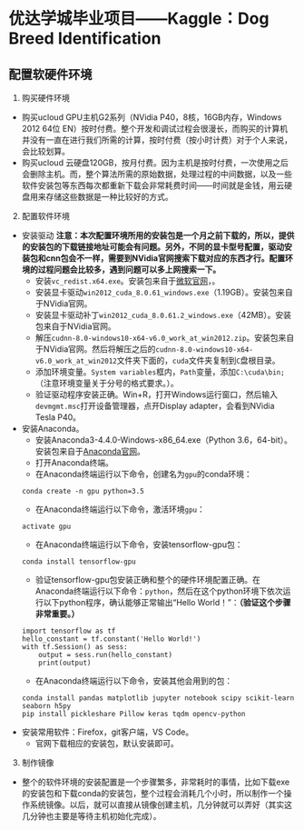 # 优达学城毕业项目——Kaggle：Dog Breed Identification

## 配置软硬件环境
1. 购买硬件环境
- 购买ucloud GPU主机G2系列（NVidia P40，8核，16GB内存，Windows 2012 64位 EN）按时付费。整个开发和调试过程会很漫长，而购买的计算机并没有一直在进行我们所需的计算，按时付费（按小时计费）对于个人来说，会比较划算。
- 购买ucloud 云硬盘120GB，按月付费。因为主机是按时付费，一次使用之后会删除主机。而，整个算法所需的原始数据，处理过程的中间数据，以及一些软件安装包等东西每次都重新下载会非常耗费时间——时间就是金钱，用云硬盘用来存储这些数据是一种比较好的方式。
2. 配置软件环境
- 安装驱动 
**注意：本次配置环境所用的安装包是一个月之前下载的，所以，提供的安装包的下载链接地址可能会有问题。另外，不同的显卡型号配置，驱动安装包和cnn包会不一样，需要到NVidia官网搜索下载对应的东西才行。配置环境的过程问题会比较多，遇到问题可以多上网搜索一下。**
    - 安装```vc_redist.x64.exe```。安装包来自于[微软官网](https://www.microsoft.com/en-us/download/details.aspx?id=48145)，。
    - 安装显卡驱动```win2012_cuda_8.0.61_windows.exe```（1.19GB）。安装包来自于NVidia官网。
    - 安装显卡驱动补丁```win2012_cuda_8.0.61.2_windows.exe```（42MB）。安装包来自于NVidia官网。
    - 解压```cudnn-8.0-windows10-x64-v6.0_work_at_win2012.zip```。安装包来自于NVidia官网。然后将解压之后的```cudnn-8.0-windows10-x64-v6.0_work_at_win2012```文件夹下面的，```cuda```文件夹复制到```C```盘根目录。
    - 添加环境变量。```System variables```框内，```Path```变量，添加```C:\cuda\bin;```（注意环境变量关于分号的格式要求。）。
    - 验证驱动程序安装正确。Win+R，打开Windows运行窗口，然后输入```devmgmt.msc```打开设备管理器，点开Display adapter，会看到NVidia Tesla P40。
- 安装Anaconda。
    - 安装Anaconda3-4.4.0-Windows-x86_64.exe（Python 3.6，64-bit）。安装包来自于[Anaconda官网](https://www.anaconda.com/download/)。
    - 打开Anaconda终端。
    - 在Anaconda终端运行以下命令，创建名为```gpu```的conda环境：
    ```
    conda create -n gpu python=3.5
    ```
    - 在Anaconda终端运行以下命令，激活环境```gpu```：
    ```
    activate gpu
    ```
    - 在Anaconda终端运行以下命令，安装tensorflow-gpu包：
    ```
    conda install tensorflow-gpu
    ```
    - 验证tensorflow-gpu包安装正确和整个的硬件环境配置正确。在Anaconda终端运行以下命令：```python```，然后在这个python环境下依次运行以下python程序，确认能够正常输出“Hello World！”：**（验证这个步骤非常重要。）**
    ```
    import tensorflow as tf
    hello_constant = tf.constant('Hello World!')
    with tf.Session() as sess:
        output = sess.run(hello_constant)
        print(output)
    ```
    - 在Anaconda终端运行以下命令，安装其他会用到的包：
    ```
    conda install pandas matplotlib jupyter notebook scipy scikit-learn seaborn h5py
    pip install pickleshare Pillow keras tqdm opencv-python
    ```
- 安装常用软件：Firefox，git客户端，VS Code。
    - 官网下载相应的安装包，默认安装即可。
3. 制作镜像
- 整个的软件环境的安装配置是一个步骤繁多，非常耗时的事情，比如下载exe的安装包和下载conda的安装包，整个过程会消耗几个小时，所以制作一个操作系统镜像。以后，就可以直接从镜像创建主机，几分钟就可以弄好（其实这几分钟也主要是等待主机初始化完成）。

